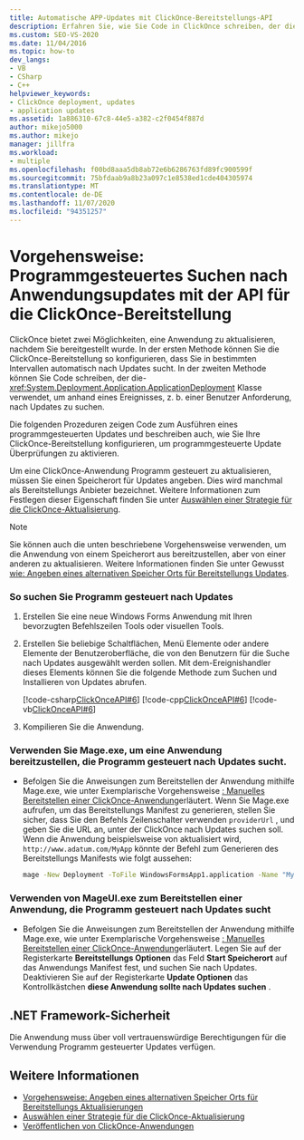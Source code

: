 ```yaml
---
title: Automatische APP-Updates mit ClickOnce-Bereitstellungs-API
description: Erfahren Sie, wie Sie Code in ClickOnce schreiben, der die ApplicationDeployment-Klasse verwendet, um basierend auf einem Ereignis, z. b. einer Benutzer Anforderung, nach Updates zu suchen.
ms.custom: SEO-VS-2020
ms.date: 11/04/2016
ms.topic: how-to
dev_langs:
- VB
- CSharp
- C++
helpviewer_keywords:
- ClickOnce deployment, updates
- application updates
ms.assetid: 1a886310-67c8-44e5-a382-c2f0454f887d
author: mikejo5000
ms.author: mikejo
manager: jillfra
ms.workload:
- multiple
ms.openlocfilehash: f00bd8aaa5db8ab72e6b6286763fd89fc900599f
ms.sourcegitcommit: 75bfdaab9a8b23a097c1e8538ed1cde404305974
ms.translationtype: MT
ms.contentlocale: de-DE
ms.lasthandoff: 11/07/2020
ms.locfileid: "94351257"
---
```

# <a name="how-to-check-for-application-updates-programmatically-using-the-clickonce-deployment-api"></a>Vorgehensweise: Programmgesteuertes Suchen nach Anwendungsupdates mit der API für die ClickOnce-Bereitstellung
ClickOnce bietet zwei Möglichkeiten, eine Anwendung zu aktualisieren, nachdem Sie bereitgestellt wurde. In der ersten Methode können Sie die ClickOnce-Bereitstellung so konfigurieren, dass Sie in bestimmten Intervallen automatisch nach Updates sucht. In der zweiten Methode können Sie Code schreiben, der die- <xref:System.Deployment.Application.ApplicationDeployment> Klasse verwendet, um anhand eines Ereignisses, z. b. einer Benutzer Anforderung, nach Updates zu suchen.

 Die folgenden Prozeduren zeigen Code zum Ausführen eines programmgesteuerten Updates und beschreiben auch, wie Sie Ihre ClickOnce-Bereitstellung konfigurieren, um programmgesteuerte Update Überprüfungen zu aktivieren.

 Um eine ClickOnce-Anwendung Programm gesteuert zu aktualisieren, müssen Sie einen Speicherort für Updates angeben. Dies wird manchmal als Bereitstellungs Anbieter bezeichnet. Weitere Informationen zum Festlegen dieser Eigenschaft finden Sie unter [Auswählen einer Strategie für die ClickOnce-Aktualisierung](../deployment/choosing-a-clickonce-update-strategy.md).

> [!NOTE]
> Sie können auch die unten beschriebene Vorgehensweise verwenden, um die Anwendung von einem Speicherort aus bereitzustellen, aber von einer anderen zu aktualisieren. Weitere Informationen finden Sie unter Gewusst [wie: Angeben eines alternativen Speicher Orts für Bereitstellungs Updates](../deployment/how-to-specify-an-alternate-location-for-deployment-updates.md).

### <a name="to-check-for-updates-programmatically"></a>So suchen Sie Programm gesteuert nach Updates

1. Erstellen Sie eine neue Windows Forms Anwendung mit Ihren bevorzugten Befehlszeilen Tools oder visuellen Tools.

2. Erstellen Sie beliebige Schaltflächen, Menü Elemente oder andere Elemente der Benutzeroberfläche, die von den Benutzern für die Suche nach Updates ausgewählt werden sollen. Mit dem-Ereignishandler dieses Elements können Sie die folgende Methode zum Suchen und Installieren von Updates abrufen.

     [!code-csharp[ClickOnceAPI#6](../deployment/codesnippet/CSharp/how-to-check-for-application-updates-programmatically-using-the-clickonce-deployment-api_1.cs)]
     [!code-cpp[ClickOnceAPI#6](../deployment/codesnippet/CPP/how-to-check-for-application-updates-programmatically-using-the-clickonce-deployment-api_1.cpp)]
     [!code-vb[ClickOnceAPI#6](../deployment/codesnippet/VisualBasic/how-to-check-for-application-updates-programmatically-using-the-clickonce-deployment-api_1.vb)]

3. Kompilieren Sie die Anwendung.

### <a name="use-mageexe-to-deploy-an-application-that-checks-for-updates-programmatically"></a>Verwenden Sie Mage.exe, um eine Anwendung bereitzustellen, die Programm gesteuert nach Updates sucht.

- Befolgen Sie die Anweisungen zum Bereitstellen der Anwendung mithilfe Mage.exe, wie unter Exemplarische Vorgehensweise [: Manuelles Bereitstellen einer ClickOnce-Anwendung](../deployment/walkthrough-manually-deploying-a-clickonce-application.md)erläutert. Wenn Sie Mage.exe aufrufen, um das Bereitstellungs Manifest zu generieren, stellen Sie sicher, dass Sie den Befehls Zeilenschalter verwenden `providerUrl` , und geben Sie die URL an, unter der ClickOnce nach Updates suchen soll. Wenn die Anwendung beispielsweise von aktualisiert wird, `http://www.adatum.com/MyApp` könnte der Befehl zum Generieren des Bereitstellungs Manifests wie folgt aussehen:

    ```cmd
    mage -New Deployment -ToFile WindowsFormsApp1.application -Name "My App 1.0" -Version 1.0.0.0 -AppManifest 1.0.0.0\MyApp.manifest -providerUrl http://www.adatum.com/MyApp/MyApp.application
    ```

### <a name="using-mageuiexe-to-deploy-an-application-that-checks-for-updates-programmatically"></a>Verwenden von MageUI.exe zum Bereitstellen einer Anwendung, die Programm gesteuert nach Updates sucht

- Befolgen Sie die Anweisungen zum Bereitstellen der Anwendung mithilfe Mage.exe, wie unter Exemplarische Vorgehensweise [: Manuelles Bereitstellen einer ClickOnce-Anwendung](../deployment/walkthrough-manually-deploying-a-clickonce-application.md)erläutert. Legen Sie auf der Registerkarte **Bereitstellungs Optionen** das Feld **Start Speicherort** auf das Anwendungs Manifest fest, und suchen Sie nach Updates. Deaktivieren Sie auf der Registerkarte **Update Optionen** das Kontrollkästchen **diese Anwendung sollte nach Updates suchen** .

## <a name="net-framework-security"></a>.NET Framework-Sicherheit
 Die Anwendung muss über voll vertrauenswürdige Berechtigungen für die Verwendung Programm gesteuerter Updates verfügen.

## <a name="see-also"></a>Weitere Informationen
- [Vorgehensweise: Angeben eines alternativen Speicher Orts für Bereitstellungs Aktualisierungen](../deployment/how-to-specify-an-alternate-location-for-deployment-updates.md)
- [Auswählen einer Strategie für die ClickOnce-Aktualisierung](../deployment/choosing-a-clickonce-update-strategy.md)
- [Veröffentlichen von ClickOnce-Anwendungen](../deployment/publishing-clickonce-applications.md)